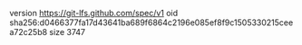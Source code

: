 version https://git-lfs.github.com/spec/v1
oid sha256:d0466377fa17d43641ba689f6864c2196e085ef8f9c1505330215ceea72c25b8
size 3747
